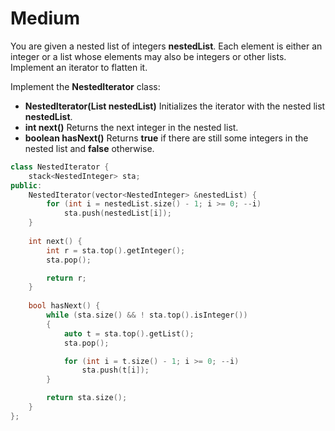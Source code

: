 # Medium

You are given a nested list of integers **nestedList**. Each element is either an integer or a list whose elements may also be integers or other lists. Implement an iterator to flatten it.

Implement the **NestedIterator** class:

- **NestedIterator(List<NestedInteger> nestedList)** Initializes the iterator with the nested list **nestedList**.
- **int next()** Returns the next integer in the nested list.
- **boolean hasNext()** Returns **true** if there are still some integers in the nested list and **false** otherwise.

```cpp
class NestedIterator {
    stack<NestedInteger> sta;
public:
    NestedIterator(vector<NestedInteger> &nestedList) {
        for (int i = nestedList.size() - 1; i >= 0; --i)
            sta.push(nestedList[i]);
    }
    
    int next() {
        int r = sta.top().getInteger();
        sta.pop();

        return r;
    }
    
    bool hasNext() {
        while (sta.size() && ! sta.top().isInteger())
        {
            auto t = sta.top().getList();
            sta.pop();

            for (int i = t.size() - 1; i >= 0; --i)
                sta.push(t[i]);
        }

        return sta.size();
    }
};
```
